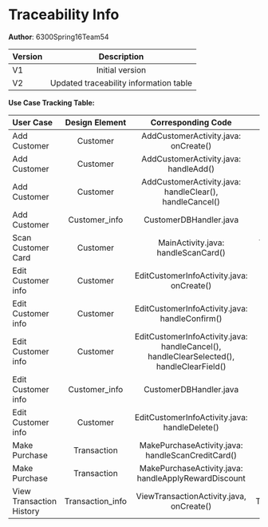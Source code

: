 # Traceability Info

**Author**: 6300Spring16Team54 

| Version | Description     |
| --------|:---------------:|
| V1      | Initial version |
| V2      | Updated traceability information table |


**Use Case Tracking Table:**

|  User Case | Design Element | Corresponding Code | Test Cases |
| :---------------|:---------------:|:---------------:|:---------------:|
| Add Customer | Customer | AddCustomerActivity.java: onCreate()| TC001_Add_Customer |
| Add Customer | Customer | AddCustomerActivity.java: handleAdd()| TC002_Add_Customer to TC004_Add_Customer |
| Add Customer | Customer | AddCustomerActivity.java: handleClear(), handleCancel() | TC005_Add_Customer |
| Add Customer | Customer_info | CustomerDBHandler.java | TC006_Add_Customer |
| Scan Customer Card | Customer | MainActivity.java: handleScanCard()| TC007_Scan_Customer_Card to TC008_Scan_Customer_Card |
| Edit Customer info | Customer | EditCustomerInfoActivity.java: onCreate() | TC009_Edit_Customer_Info to TC010_Edit_Customer_Info|
| Edit Customer info | Customer | EditCustomerInfoActivity.java: handleConfirm() | TC010_Edit_Customer_Info to TC012_Edit_Customer_Info|
| Edit Customer info | Customer | EditCustomerInfoActivity.java: handleCancel(), handleClearSelected(), handleClearField() | TC013_Edit_Customer_Info|
| Edit Customer info | Customer_info | CustomerDBHandler.java | TC014_Edit_Customer_Info |
| Edit Customer info | Customer | EditCustomerInfoActivity.java: handleDelete() | TC015_Edit_Customer_Info |
| Make Purchase | Transaction | MakePurchaseActivity.java: handleScanCreditCard() | TC_Trasaction |
| Make Purchase | Transaction | MakePurchaseActivity.java: handleApplyRewardDiscount | TC039_Make_Purchase | 
| View Transaction History | Transaction_info | ViewTransactionActivity.java,  onCreate() | TC040_View_Transaction_History | 


